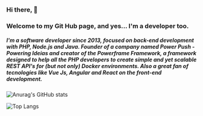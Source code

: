 ### Hi there, 👋
### Welcome to my Git Hub page, and yes... I'm a developer too.

##### I'm a software developer since 2013, focused on back-end development with PHP, Node.js and Java. Founder of a company named Power Push - Powering Ideias and creator of the Powerframe Framework, a framework designed to help all the PHP developers to create simple and yet scalable REST API's for (but not only) Docker environments. Also a great fan of tecnologies like Vue Js, Angular and React on the front-end development. 

![Anurag's GitHub stats](https://github-readme-stats.vercel.app/api?username=renansouzarodrigues&count_private=true&show_icons=true&theme=vue&include_all_commits=true)

![Top Langs](https://github-readme-stats.vercel.app/api/top-langs/?username=renansouzarodrigues&theme=vue)

<!--!### My creations and ways to help
<!--![Powerframe V2](https://github-readme-stats.vercel.app/api/pin/?username=renansouzarodrigues&repo=powerframev2&theme=vue)
<!--![Markdown Preview](https://github-readme-stats.vercel.app/api/pin/?username=renansouzarodrigues&repo=markdown-preview&theme=vue)
